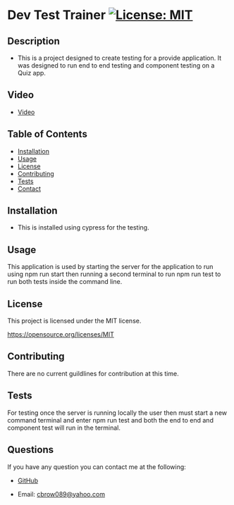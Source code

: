 
  # Dev Test Trainer [![License: MIT](https://img.shields.io/badge/License-MIT-yellow.svg)](https://opensource.org/licenses/MIT)
    
  ## Description
  * This is a project designed to create testing for a provide application.  It was designed to run end to end testing and component testing on a Quiz app. 

  ## Video

  - [Video](https://www.loom.com/share/fa6f1e70e8c540a89b18fb31918f634f?sid=fff27ba2-c33e-47a0-b0d9-d5a1452b3d07)

  ## Table of Contents
  - [Installation](#installation)
  - [Usage](#usage)
  - [License](#license)
  - [Contributing](#contributing)
  - [Tests](#tests)
  - [Contact](#questions)
    
  ## Installation
  * This is installed using cypress for the testing.
    
  ## Usage
  This application is used by starting the server for the application to run using npm run start then running a second terminal to run npm run test to run both tests inside the command line.
    
  
  ## License

  This project is licensed under the MIT license.
  
  https://opensource.org/licenses/MIT

  ## Contributing
  There are no current guildlines for contribution at this time.
    
  ## Tests
  For testing once the server is running locally the user then must start a new command terminal and enter npm run test and both the end to end and component test will run in the terminal.
    
  ## Questions
  If you have any question you can contact me at the following:
    
  - [GitHub](https://github.com/cbrow089)
    
  - Email: cbrow089@yahoo.com
    
